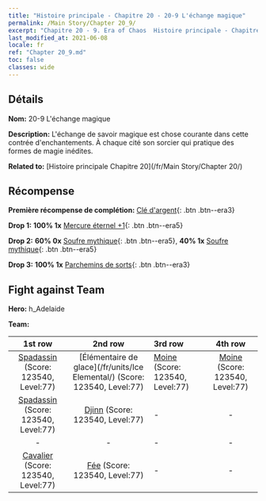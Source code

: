 ```yaml
---
title: "Histoire principale - Chapitre 20 - 20-9 L'échange magique"
permalink: /Main Story/Chapter 20_9/
excerpt: "Chapitre 20 - 9. Era of Chaos  Histoire principale - Chapitre 20_9. 20-9 L'échange magique"
last_modified_at: 2021-06-08
locale: fr
ref: "Chapter 20_9.md"
toc: false
classes: wide
---
```


## Détails

 **Nom:** 20-9 L'échange magique

 **Description:** L'échange de savoir magique est chose courante dans cette contrée d'enchantements. À chaque cité son sorcier qui pratique des formes de magie inédites.

 **Related to:** [Histoire principale Chapitre 20](/fr/Main Story/Chapter 20/)

## Récompense

 **Première récompense de complétion:** [Clé d'argent](/ItemsFR/con_693/){: .btn .btn--era3}

 **Drop 1:** **100% 1x** [Mercure éternel +1](/ItemsFR/mat_70/){: .btn .btn--era5}

 **Drop 2:** **60% 0x** [Soufre mythique](/ItemsFR/mat_64/){: .btn .btn--era5}, **40% 1x** [Soufre mythique](/ItemsFR/mat_64/){: .btn .btn--era5}

 **Drop 3:** **100% 1x** [Parchemins de sorts](/ItemsFR/con_694/){: .btn .btn--era3}


## Fight against Team
 **Hero:** h_Adelaide

 **Team:**


  | 1st row | 2nd row | 3rd row | 4th row |
  |:----:|:----:|:----|:----:|
  | [Spadassin](/fr/units/Swordsman/) (Score: 123540, Level:77)  | [Élémentaire de glace](/fr/units/Ice Elemental/) (Score: 123540, Level:77)  | [Moine](/fr/units/Monk/) (Score: 123540, Level:77)  | [Moine](/fr/units/Monk/) (Score: 123540, Level:77)  |
  | [Spadassin](/fr/units/Swordsman/) (Score: 123540, Level:77)  | [Djinn](/fr/units/Genie/) (Score: 123540, Level:77)  | - | - |
  | - | - | - | - |
  | [Cavalier](/fr/units/Cavalier/) (Score: 123540, Level:77)  | [Fée](/fr/units/Sprite/) (Score: 123540, Level:77)  | - | - |


